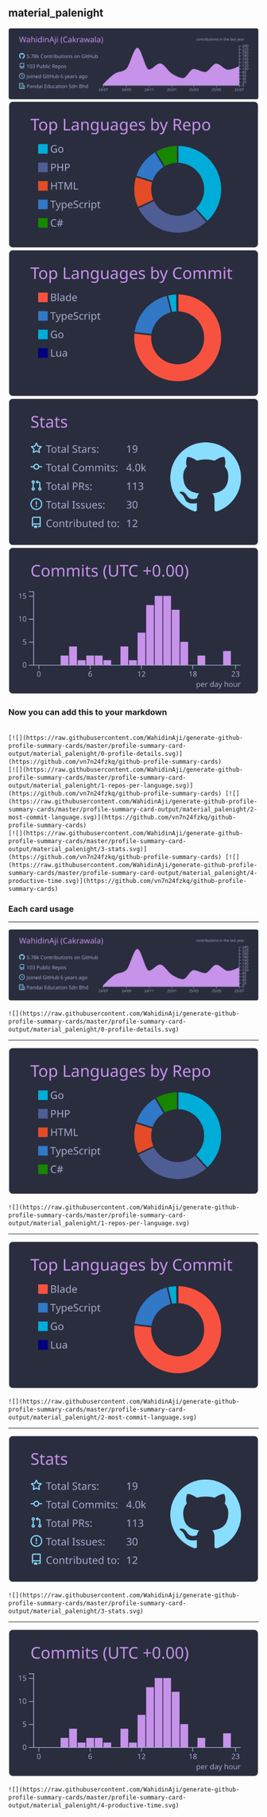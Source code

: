 ## material_palenight

[![](./0-profile-details.svg)](https://github.com/vn7n24fzkq/github-profile-summary-cards)
[![](./1-repos-per-language.svg)](https://github.com/vn7n24fzkq/github-profile-summary-cards) [![](./2-most-commit-language.svg)](https://github.com/vn7n24fzkq/github-profile-summary-cards)
[![](./3-stats.svg)](https://github.com/vn7n24fzkq/github-profile-summary-cards) [![](./4-productive-time.svg)](https://github.com/vn7n24fzkq/github-profile-summary-cards)
### Now you can add this to your markdown
```

[![](https://raw.githubusercontent.com/WahidinAji/generate-github-profile-summary-cards/master/profile-summary-card-output/material_palenight/0-profile-details.svg)](https://github.com/vn7n24fzkq/github-profile-summary-cards)
[![](https://raw.githubusercontent.com/WahidinAji/generate-github-profile-summary-cards/master/profile-summary-card-output/material_palenight/1-repos-per-language.svg)](https://github.com/vn7n24fzkq/github-profile-summary-cards) [![](https://raw.githubusercontent.com/WahidinAji/generate-github-profile-summary-cards/master/profile-summary-card-output/material_palenight/2-most-commit-language.svg)](https://github.com/vn7n24fzkq/github-profile-summary-cards)
[![](https://raw.githubusercontent.com/WahidinAji/generate-github-profile-summary-cards/master/profile-summary-card-output/material_palenight/3-stats.svg)](https://github.com/vn7n24fzkq/github-profile-summary-cards) [![](https://raw.githubusercontent.com/WahidinAji/generate-github-profile-summary-cards/master/profile-summary-card-output/material_palenight/4-productive-time.svg)](https://github.com/vn7n24fzkq/github-profile-summary-cards)

```

### Each card usage
---

![](./0-profile-details.svg)

```
![](https://raw.githubusercontent.com/WahidinAji/generate-github-profile-summary-cards/master/profile-summary-card-output/material_palenight/0-profile-details.svg)
```

    

---

![](./1-repos-per-language.svg)

```
![](https://raw.githubusercontent.com/WahidinAji/generate-github-profile-summary-cards/master/profile-summary-card-output/material_palenight/1-repos-per-language.svg)
```

    

---

![](./2-most-commit-language.svg)

```
![](https://raw.githubusercontent.com/WahidinAji/generate-github-profile-summary-cards/master/profile-summary-card-output/material_palenight/2-most-commit-language.svg)
```

    

---

![](./3-stats.svg)

```
![](https://raw.githubusercontent.com/WahidinAji/generate-github-profile-summary-cards/master/profile-summary-card-output/material_palenight/3-stats.svg)
```

    

---

![](./4-productive-time.svg)

```
![](https://raw.githubusercontent.com/WahidinAji/generate-github-profile-summary-cards/master/profile-summary-card-output/material_palenight/4-productive-time.svg)
```

    
